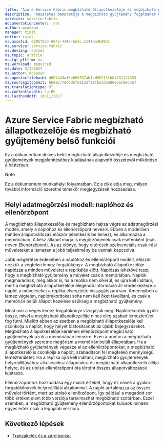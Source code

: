 ```yaml
---
title: "Azure Service Fabric megbízható állapotkezelője és megbízható gyűjtemény internals |} Microsoft Docs"
description: "Részletes bemutatója a megbízható gyűjtemény fogalmakat és az Azure Service Fabric Tervező."
services: service-fabric
documentationcenter: .net
author: mcoskun
manager: timlt
editor: rajak
ms.assetid: 62857523-604b-434e-bd1c-2141ea4b00d1
ms.service: service-fabric
ms.devlang: dotnet
ms.topic: article
ms.tgt_pltfrm: na
ms.workload: required
ms.date: 5/1/2017
ms.author: mcoskun
ms.openlocfilehash: d607449a16e886337ab1bd96213fbb4231124353
ms.sourcegitcommit: 6699c77dcbd5f8a1a2f21fba3d0a0005ac9ed6b7
ms.translationtype: MT
ms.contentlocale: hu-HU
ms.lasthandoff: 10/11/2017
---
```

# <a name="azure-service-fabric-reliable-state-manager-and-reliable-collection-internals"></a>Azure Service Fabric megbízható állapotkezelője és megbízható gyűjtemény belső funkciói
Ez a dokumentum delves belül megbízható állapotkezelője és megbízható gyűjtemények megjelenítéséhez kiadásának alapvető összetevői működése a háttérben.

> [!NOTE]
> Ez a dokumentum munkahelyi folyamatban. Ez a cikk adja meg, milyen további információ szeretné témakör megjegyzések hozzáadása.
>

##  <a name="local-persistence-model-log-and-checkpoint"></a>Helyi adatmegőrzési modell: naplóhoz és ellenőrzőpont
A megbízható állapotkezelője és megbízható hajtsa végre az adatmegőrzési modell, amely a naplóhoz és ellenőrzőpont nevezik.
Ebben a modellben minden állapotváltozás először jelentkezik be lemezt, és alkalmazza a memóriában.
A kész állapot maga is megőrződjenek csak esetenként (más néven Ellenőrzőpont).
Az az előnye, hogy eltérések szekvenciális csak írási műveleteket a lemezen a jobb teljesítmény be vannak kapcsolva.

Jobb megértése érdekében a naplóhoz és ellenőrzőpont modell, először nézzük a végtelen lemez forgatókönyv.
A megbízható állapotkezelője naplózza a minden műveletet a replikálás előtt.
Naplózás lehetővé teszi, hogy a megbízható gyűjtemény a művelet csak a memóriában.
Naplók megmaradnak, még akkor is, ha a replika nem sikerül, és újra kell indítani, mert a megbízható állapotkezelője elegendő információ áll rendelkezésre a naplót a műveleteket a replika elvesztette visszajátszani van.
Amennyiben a lemez végtelen, naplórekordokat soha nem kell őket távolítani, és csak a memórián belüli állapot kezelése szükség a megbízható gyűjtemény.

Most már a véges lemez forgatókönyv vizsgáljuk meg.
Naplórekordok gyűlik össze, mivel a megbízható állapotkezelője nincs elég szabad lemezterület fog futni.
Mielőtt ebben az esetben a megbízható állapotkezelője kell csonkolja a naplót, hogy helyet biztosítsanak az újabb bejegyzéseket.
Megbízható állapotkezelője kérelmek ellenőrzőpont megbízható gyűjtemények azok a memóriában lemezre.
Ezen a ponton a megbízható gyűjtemények szeretné megőrizni a memórián belüli állapotában.
Ha a megbízható gyűjtemények végezze el az ellenőrzőpontokat, a megbízható állapotkezelő is csonkolja a naplót, szabadítson fel megfelelő mennyiségű lemezterületet.
Ha a replika újra kell indítani, megbízható gyűjtemények helyreállításához alkulcsaihoz állapotukra és megbízható állapotkezelő állítja helyre, és az utolsó ellenőrzőpont óta történt összes állapotváltozások lejátssza.

Ellenőrzőpontok hozzáadása egy másik értéket, hogy ez növeli a gyakori forgatókönyvek helyreállítási alkalommal. A napló tartalmazza az összes művelet történt, mert az utolsó ellenőrzőpont.
Így például a megadott sor több értéket elem több verziója tartalmazhat megbízható szótárban.
Ezzel szemben, a megbízható gyűjtemény ellenőrzőpontokat kulcsok minden egyes érték csak a legújabb verzióra.

## <a name="next-steps"></a>Következő lépések
* [Tranzakciók és a zárolásokat](service-fabric-reliable-services-reliable-collections-transactions-locks.md)

